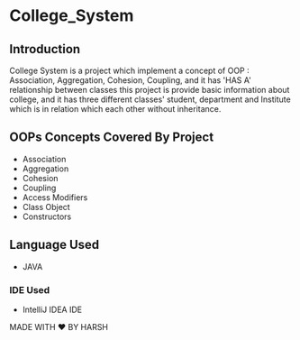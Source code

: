 # College_System

## Introduction
  College System is a project which implement a concept of OOP : Association, Aggregation, Cohesion, Coupling, and it has 'HAS A' relationship between classes this project is provide basic information about college, and it has three different classes' student, department and Institute which is in relation which each other without inheritance.





## OOPs Concepts Covered By Project
  - Association
  - Aggregation
  - Cohesion
  - Coupling 
  - Access Modifiers
  - Class Object
  - Constructors
  
  
  
## Language Used
  - JAVA
  
### IDE Used 
  - IntelliJ IDEA IDE




MADE WITH :heart: BY HARSH
